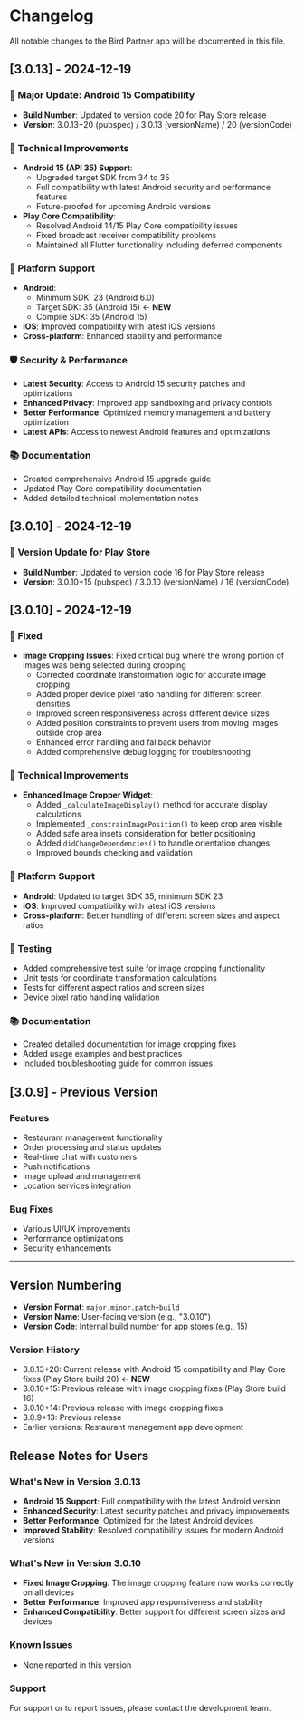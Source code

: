 # Changelog

All notable changes to the Bird Partner app will be documented in this file.

## [3.0.13] - 2024-12-19

### 🚀 Major Update: Android 15 Compatibility
- **Build Number**: Updated to version code 20 for Play Store release
- **Version**: 3.0.13+20 (pubspec) / 3.0.13 (versionName) / 20 (versionCode)

### 🔧 Technical Improvements
- **Android 15 (API 35) Support**: 
  - Upgraded target SDK from 34 to 35
  - Full compatibility with latest Android security and performance features
  - Future-proofed for upcoming Android versions
- **Play Core Compatibility**: 
  - Resolved Android 14/15 Play Core compatibility issues
  - Fixed broadcast receiver compatibility problems
  - Maintained all Flutter functionality including deferred components

### 📱 Platform Support
- **Android**: 
  - Minimum SDK: 23 (Android 6.0)
  - Target SDK: 35 (Android 15) ← **NEW**
  - Compile SDK: 35 (Android 15)
- **iOS**: Improved compatibility with latest iOS versions
- **Cross-platform**: Enhanced stability and performance

### 🛡️ Security & Performance
- **Latest Security**: Access to Android 15 security patches and optimizations
- **Enhanced Privacy**: Improved app sandboxing and privacy controls
- **Better Performance**: Optimized memory management and battery optimization
- **Latest APIs**: Access to newest Android features and optimizations

### 📚 Documentation
- Created comprehensive Android 15 upgrade guide
- Updated Play Core compatibility documentation
- Added detailed technical implementation notes

## [3.0.10] - 2024-12-19

### 🔄 Version Update for Play Store
- **Build Number**: Updated to version code 16 for Play Store release
- **Version**: 3.0.10+15 (pubspec) / 3.0.10 (versionName) / 16 (versionCode)

## [3.0.10] - 2024-12-19

### 🐛 Fixed
- **Image Cropping Issues**: Fixed critical bug where the wrong portion of images was being selected during cropping
  - Corrected coordinate transformation logic for accurate image cropping
  - Added proper device pixel ratio handling for different screen densities
  - Improved screen responsiveness across different device sizes
  - Added position constraints to prevent users from moving images outside crop area
  - Enhanced error handling and fallback behavior
  - Added comprehensive debug logging for troubleshooting

### 🔧 Technical Improvements
- **Enhanced Image Cropper Widget**:
  - Added `_calculateImageDisplay()` method for accurate display calculations
  - Implemented `_constrainImagePosition()` to keep crop area visible
  - Added safe area insets consideration for better positioning
  - Added `didChangeDependencies()` to handle orientation changes
  - Improved bounds checking and validation

### 📱 Platform Support
- **Android**: Updated to target SDK 35, minimum SDK 23
- **iOS**: Improved compatibility with latest iOS versions
- **Cross-platform**: Better handling of different screen sizes and aspect ratios

### 🧪 Testing
- Added comprehensive test suite for image cropping functionality
- Unit tests for coordinate transformation calculations
- Tests for different aspect ratios and screen sizes
- Device pixel ratio handling validation

### 📚 Documentation
- Created detailed documentation for image cropping fixes
- Added usage examples and best practices
- Included troubleshooting guide for common issues

## [3.0.9] - Previous Version

### Features
- Restaurant management functionality
- Order processing and status updates
- Real-time chat with customers
- Push notifications
- Image upload and management
- Location services integration

### Bug Fixes
- Various UI/UX improvements
- Performance optimizations
- Security enhancements

---

## Version Numbering

- **Version Format**: `major.minor.patch+build`
- **Version Name**: User-facing version (e.g., "3.0.10")
- **Version Code**: Internal build number for app stores (e.g., 15)

### Version History
- 3.0.13+20: Current release with Android 15 compatibility and Play Core fixes (Play Store build 20) ← **NEW**
- 3.0.10+15: Previous release with image cropping fixes (Play Store build 16)
- 3.0.10+14: Previous release with image cropping fixes
- 3.0.9+13: Previous release
- Earlier versions: Restaurant management app development

## Release Notes for Users

### What's New in Version 3.0.13
- **Android 15 Support**: Full compatibility with the latest Android version
- **Enhanced Security**: Latest security patches and privacy improvements
- **Better Performance**: Optimized for the latest Android devices
- **Improved Stability**: Resolved compatibility issues for modern Android versions

### What's New in Version 3.0.10
- **Fixed Image Cropping**: The image cropping feature now works correctly on all devices
- **Better Performance**: Improved app responsiveness and stability
- **Enhanced Compatibility**: Better support for different screen sizes and devices

### Known Issues
- None reported in this version

### Support
For support or to report issues, please contact the development team. 